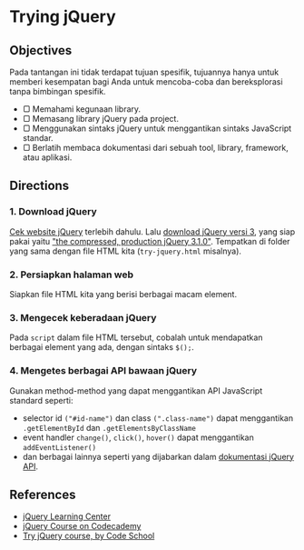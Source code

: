 # Trying jQuery

## Objectives

Pada tantangan ini tidak terdapat tujuan spesifik, tujuannya hanya untuk memberi kesempatan bagi Anda untuk mencoba-coba dan bereksplorasi tanpa bimbingan spesifik.

- ▢ Memahami kegunaan library.
- ▢ Memasang library jQuery pada project.
- ▢ Menggunakan sintaks jQuery untuk menggantikan sintaks JavaScript standar.
- ▢ Berlatih membaca dokumentasi dari sebuah tool, library, framework, atau aplikasi.

## Directions

### 1. Download jQuery

[Cek website jQuery](https://jquery.com) terlebih dahulu. Lalu [download jQuery versi 3](https://jquery.com/download), yang siap pakai yaitu ["the compressed, production jQuery 3.1.0"](https://code.jquery.com/jquery-3.1.0.min.js). Tempatkan di folder yang sama dengan file HTML kita (`try-jquery.html` misalnya).

### 2. Persiapkan halaman web

Siapkan file HTML kita yang berisi berbagai macam element.

### 3. Mengecek keberadaan jQuery

Pada `script` dalam file HTML tersebut, cobalah untuk mendapatkan berbagai element yang ada, dengan sintaks `$();`.

### 4. Mengetes berbagai API bawaan jQuery

Gunakan method-method yang dapat menggantikan API JavaScript standard seperti:

- selector id `("#id-name")` dan class `(".class-name")` dapat menggantikan `.getElementById` dan `.getElementsByClassName`
- event handler `change()`, `click()`, `hover()` dapat menggantikan `addEventListener()`
- dan berbagai lainnya seperti yang dijabarkan dalam [dokumentasi jQuery API](https://api.jquery.com).

## References

- [jQuery Learning Center](http://learn.jquery.com)
- [jQuery Course on Codecademy](https://www.codecademy.com/learn/jquery)
- [Try jQuery course, by Code School](http://try.jquery.com)
